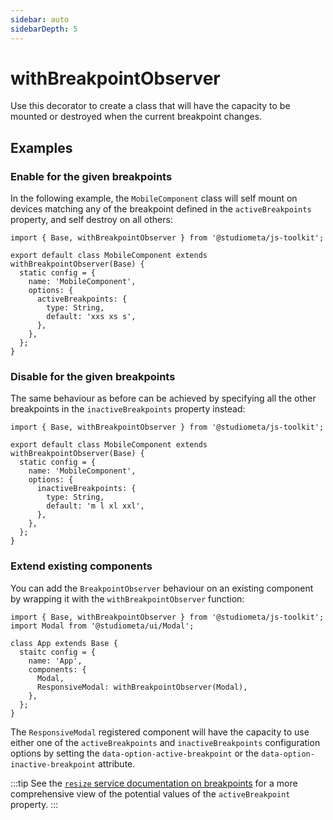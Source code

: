 ```yaml
---
sidebar: auto
sidebarDepth: 5
---
```


# withBreakpointObserver

Use this decorator to create a class that will have the capacity to be mounted or destroyed when the current breakpoint changes.

## Examples

### Enable for the given breakpoints

In the following example, the `MobileComponent` class will self mount on devices matching any of the breakpoint defined in the `activeBreakpoints` property, and self destroy on all others:

```js{4,8-11}
import { Base, withBreakpointObserver } from '@studiometa/js-toolkit';

export default class MobileComponent extends withBreakpointObserver(Base) {
  static config = {
    name: 'MobileComponent',
    options: {
      activeBreakpoints: {
        type: String,
        default: 'xxs xs s',
      },
    },
  };
}
```

### Disable for the given breakpoints

The same behaviour as before can be achieved by specifying all the other breakpoints in the `inactiveBreakpoints` property instead:

```js{4,8-11}
import { Base, withBreakpointObserver } from '@studiometa/js-toolkit';

export default class MobileComponent extends withBreakpointObserver(Base) {
  static config = {
    name: 'MobileComponent',
    options: {
      inactiveBreakpoints: {
        type: String,
        default: 'm l xl xxl',
      },
    },
  };
}
```

### Extend existing components

You can add the `BreakpointObserver` behaviour on an existing component by wrapping it with the `withBreakpointObserver` function:

```js{10}
import { Base, withBreakpointObserver } from '@studiometa/js-toolkit';
import Modal from '@studiometa/ui/Modal';

class App extends Base {
  staitc config = {
    name: 'App',
    components: {
      Modal,
      ResponsiveModal: withBreakpointObserver(Modal),
    },
  };
}
```

The `ResponsiveModal` registered component will have the capacity to use either one of the `activeBreakpoints` and `inactiveBreakpoints` configuration options by setting the `data-option-active-breakpoint` or the `data-option-inactive-breakpoint` attribute.

:::tip
See the [`resize` service documentation on breakpoints](/services/resize.html#breakpoint) for a more comprehensive view of the potential values of the `activeBreakpoint` property.
:::
